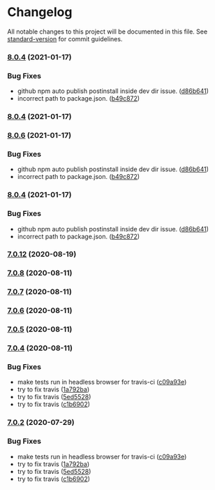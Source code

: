 # Changelog

All notable changes to this project will be documented in this file. See [standard-version](https://github.com/conventional-changelog/standard-version) for commit guidelines.

### [8.0.4](https://github.com/sclausen/ngx-mqtt/compare/v8.0.3...v8.0.4) (2021-01-17)


### Bug Fixes

* github npm auto publish postinstall inside dev dir issue. ([d86b641](https://github.com/sclausen/ngx-mqtt/commit/d86b641757bc7731e855f0156d280dd6b32eb453))
* incorrect path to package.json. ([b49c872](https://github.com/sclausen/ngx-mqtt/commit/b49c872942c9281db32ede299d411446f9cecf28))

### [8.0.4](https://github.com/sclausen/ngx-mqtt/compare/v8.0.6...v8.0.4) (2021-01-17)

### [8.0.6](https://github.com/sclausen/ngx-mqtt/compare/v8.0.3...v8.0.6) (2021-01-17)


### Bug Fixes

* github npm auto publish postinstall inside dev dir issue. ([d86b641](https://github.com/sclausen/ngx-mqtt/commit/d86b641757bc7731e855f0156d280dd6b32eb453))
* incorrect path to package.json. ([b49c872](https://github.com/sclausen/ngx-mqtt/commit/b49c872942c9281db32ede299d411446f9cecf28))

### [8.0.4](https://github.com/sclausen/ngx-mqtt/compare/v8.0.3...v8.0.4) (2021-01-17)


### Bug Fixes

* github npm auto publish postinstall inside dev dir issue. ([d86b641](https://github.com/sclausen/ngx-mqtt/commit/d86b641757bc7731e855f0156d280dd6b32eb453))
* incorrect path to package.json. ([b49c872](https://github.com/sclausen/ngx-mqtt/commit/b49c872942c9281db32ede299d411446f9cecf28))

### [7.0.12](https://github.com/sclausen/ngx-mqtt/compare/v7.0.8...v7.0.12) (2020-08-19)

### [7.0.8](https://github.com/sclausen/ngx-mqtt/compare/v7.0.7...v7.0.8) (2020-08-11)

### [7.0.7](https://github.com/sclausen/ngx-mqtt/compare/v7.0.6...v7.0.7) (2020-08-11)

### [7.0.6](https://github.com/sclausen/ngx-mqtt/compare/v7.0.5...v7.0.6) (2020-08-11)

### [7.0.5](https://github.com/sclausen/ngx-mqtt/compare/v7.0.4...v7.0.5) (2020-08-11)

### [7.0.4](https://github.com/sclausen/ngx-mqtt/compare/v7.0.0...v7.0.4) (2020-08-11)


### Bug Fixes

* make tests run in headless browser for travis-ci ([c09a93e](https://github.com/sclausen/ngx-mqtt/commit/c09a93eec39c3337f6714805ce3efd9fcc910421))
* try to fix travis ([1a792ba](https://github.com/sclausen/ngx-mqtt/commit/1a792ba80deb093e42053e3b9ac5b6457537523d))
* try to fix travis ([5ed5528](https://github.com/sclausen/ngx-mqtt/commit/5ed552803d2c61c282a482f0fd227067dc5a60cb))
* try to fix travis ([c1b6902](https://github.com/sclausen/ngx-mqtt/commit/c1b690242f4774eafc21b9b07bbfb95d8806d87d))

### [7.0.2](https://github.com/sclausen/ngx-mqtt/compare/v6.13.2...v7.0.2) (2020-07-29)


### Bug Fixes

* make tests run in headless browser for travis-ci ([c09a93e](https://github.com/sclausen/ngx-mqtt/commit/c09a93eec39c3337f6714805ce3efd9fcc910421))
* try to fix travis ([1a792ba](https://github.com/sclausen/ngx-mqtt/commit/1a792ba80deb093e42053e3b9ac5b6457537523d))
* try to fix travis ([5ed5528](https://github.com/sclausen/ngx-mqtt/commit/5ed552803d2c61c282a482f0fd227067dc5a60cb))
* try to fix travis ([c1b6902](https://github.com/sclausen/ngx-mqtt/commit/c1b690242f4774eafc21b9b07bbfb95d8806d87d))
